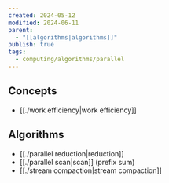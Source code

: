 ```yaml
---
created: 2024-05-12
modified: 2024-06-11
parent:
  - "[[algorithms|algorithms]]"
publish: true
tags:
  - computing/algorithms/parallel
---
```

## Concepts
- [[./work efficiency|work efficiency]]

## Algorithms
- [[./parallel reduction|reduction]]
- [[./parallel scan|scan]] (prefix sum)
- [[./stream compaction|stream compaction]]